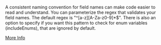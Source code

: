 A consistent naming convention for field names can make code easier to read and understand.
You can parameterize the regex that validates your field names. The default regex is "^[a-z][A-Za-z0-9]*$".
There is also an option to specify if you want this pattern to check for enum variables (includeEnums), that are ignored by default.

 [More Info](http://docs.scala-lang.org/style/naming-conventions.html)
